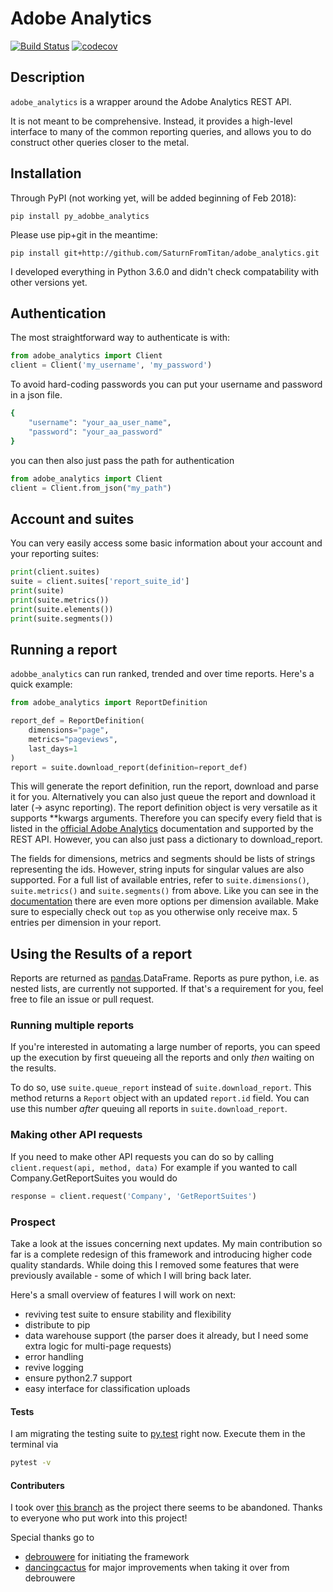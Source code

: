 # Adobe Analytics
[![Build Status](https://travis-ci.org/SaturnFromTitan/adobe_analytics.svg?branch=master)](https://travis-ci.org/SaturnFromTitan/adobe_analytics)
[![codecov](https://codecov.io/gh/SaturnFromTitan/adobe_analytics/branch/master/graph/badge.svg)](https://codecov.io/gh/SaturnFromTitan/adobe_analytics)

## Description
`adobe_analytics` is a wrapper around the Adobe Analytics REST API.

It is not meant to be comprehensive. Instead, it provides a high-level interface
to many of the common reporting queries, and allows you to do construct other queries
closer to the metal.

## Installation
Through PyPI (not working yet, will be added beginning of Feb 2018):

    pip install py_adobbe_analytics

Please use pip+git in the meantime:

    pip install git+http://github.com/SaturnFromTitan/adobe_analytics.git

I developed everything in Python 3.6.0 and didn't check compatability with other versions yet.

## Authentication

The most straightforward way to authenticate is with:

```python
from adobe_analytics import Client
client = Client('my_username', 'my_password')
```

To avoid hard-coding passwords you can put your username and password
in a json file.

```bash
{
    "username": "your_aa_user_name",
    "password": "your_aa_password"
}
``` 

you can then also just pass the path for authentication
```python
from adobe_analytics import Client
client = Client.from_json("my_path")
```

## Account and suites

You can very easily access some basic information about your account and your
reporting suites:

```python
print(client.suites)
suite = client.suites['report_suite_id']
print(suite)
print(suite.metrics())
print(suite.elements())
print(suite.segments())
```

## Running a report

`adobbe_analytics` can run ranked, trended and over time reports. Here's a quick example:

```python
from adobe_analytics import ReportDefinition

report_def = ReportDefinition(
    dimensions="page",
    metrics="pageviews",
    last_days=1
)
report = suite.download_report(definition=report_def)
```
This will generate the report definition, run the report, download and parse it for you. Alternatively you can also 
just queue the report and download it later (-> async reporting). The report definition object is very versatile as
it supports **kwargs arguments. Therefore you can specify every field that is listed in the [official Adobe Analytics](https://marketing.adobe.com/developer/documentation/analytics-reporting-1-4/r-reportdescription-1#reference_9ECD594AEDD240D7A475868824079F06)
documentation and supported by the REST API. However, you can also just pass a dictionary to download_report.

The fields for dimensions, metrics and segments should be lists of strings representing the ids. However, string inputs
for singular values are also supported. For a full list of available entries, refer to `suite.dimensions()`,
`suite.metrics()` and `suite.segments()` from above. Like you can see in the [documentation](https://marketing.adobe.com/developer/documentation/analytics-reporting-1-4/r-reportdescriptionelement#reference_9ECD594AEDD240D7A475868824079F06)
there are even more options per dimension available. Make sure to especially check out `top` as you otherwise only
receive max. 5 entries per dimension in your report.   

## Using the Results of a report
Reports are returned as [pandas](https://github.com/pandas-dev/pandas).DataFrame. Reports as pure python, i.e. as
nested lists, are currently not supported. If that's a requirement for you, feel free to file an issue or pull request.

### Running multiple reports
If you're interested in automating a large number of reports, you can speed up the execution by first queueing all
the reports and only _then_ waiting on the results.
 
To do so, use `suite.queue_report` instead of `suite.download_report`. This method returns a `Report` object with
an updated `report.id` field. You can use this number _after_ queuing all reports in `suite.download_report`.

### Making other API requests
If you need to make other API requests you can do so by calling `client.request(api, method, data)` For example if you
wanted to call Company.GetReportSuites you would do

```python
response = client.request('Company', 'GetReportSuites')
```

### Prospect
Take a look at the issues concerning next updates. My main contribution so far is a complete redesign of this framework
and introducing higher code quality standards. While doing this I removed some features that were previously available - 
some of which I will bring back later.

Here's a small overview of features I will work on next:
- reviving test suite to ensure stability and flexibility
- distribute to pip
- data warehouse support (the parser does it already, but I need some extra logic for multi-page requests)
- error handling
- revive logging
- ensure python2.7 support
- easy interface for classification uploads

#### Tests
I am migrating the testing suite to [py.test](https://github.com/pytest-dev/pytest) right now. Execute them in
the terminal via
```bash
pytest -v
```

#### Contributers
I took over [this branch](https://github.com/dancingcactus/python-omniture) as the project there
seems to be abandoned. Thanks to everyone who put work into this project!

Special thanks go to
- [debrouwere](https://github.com/debrouwere) for initiating the framework
- [dancingcactus](https://github.com/dancingcactus) for major improvements when taking it over from debrouwere
  
